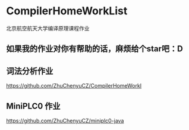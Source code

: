 # CompilerHomeWorkList
北京航空航天大学编译原理课程作业

## 如果我的作业对你有帮助的话，麻烦给个star吧：D

## 词法分析作业
https://github.com/ZhuChenyuCZ/CompilerHomeWorkI

## MiniPLC0 作业
https://github.com/ZhuChenyuCZ/miniplc0-java
